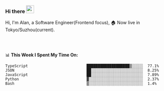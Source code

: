 ### Hi there <img src="https://media.giphy.com/media/hvRJCLFzcasrR4ia7z/giphy.gif" width="25px">

<!-- ![visitors](https://visitor-badge.glitch.me/badge?page_id=dislfyer.dislfyer) -->

Hi, I'm Alan, a Software Engineer(Frontend focus), 🏠 Now live in Tokyo/Suzhou(current).

<br/>
<br/>

📊 **This Week I Spent My Time On:**


<!--START_SECTION:waka-->

```text
TypeScript                          ███████████████████▒░░░░░  77.1%
JSON                                ██░░░░░░░░░░░░░░░░░░░░░░░  8.25%
JavaScript                          ██░░░░░░░░░░░░░░░░░░░░░░░  7.89%
Python                              ▓░░░░░░░░░░░░░░░░░░░░░░░░  2.37%
Bash                                ▒░░░░░░░░░░░░░░░░░░░░░░░░  1.4%
```

<!--END_SECTION:waka-->

<!--
**About Me:**
 -->
